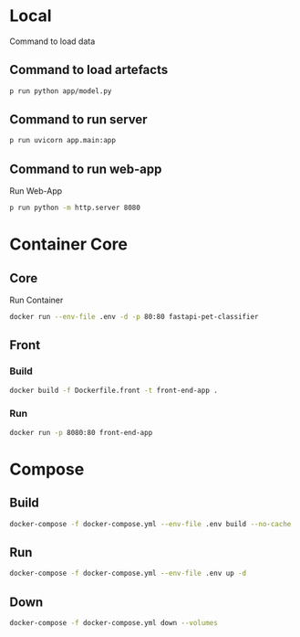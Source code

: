 # Local

Command to load data

## Command to load artefacts

```bash
p run python app/model.py
```

## Command to run server

```bash
p run uvicorn app.main:app
```

## Command to run web-app

Run Web-App

```bash
p run python -m http.server 8080
````

# Container Core

## Core

Run Container

```bash
docker run --env-file .env -d -p 80:80 fastapi-pet-classifier
```

## Front

### Build

```bash
docker build -f Dockerfile.front -t front-end-app .
```

### Run

```bash
docker run -p 8080:80 front-end-app
```

# Compose


## Build

```bash
docker-compose -f docker-compose.yml --env-file .env build --no-cache
```

## Run

```bash
docker-compose -f docker-compose.yml --env-file .env up -d
```

## Down

```bash
docker-compose -f docker-compose.yml down --volumes
```
